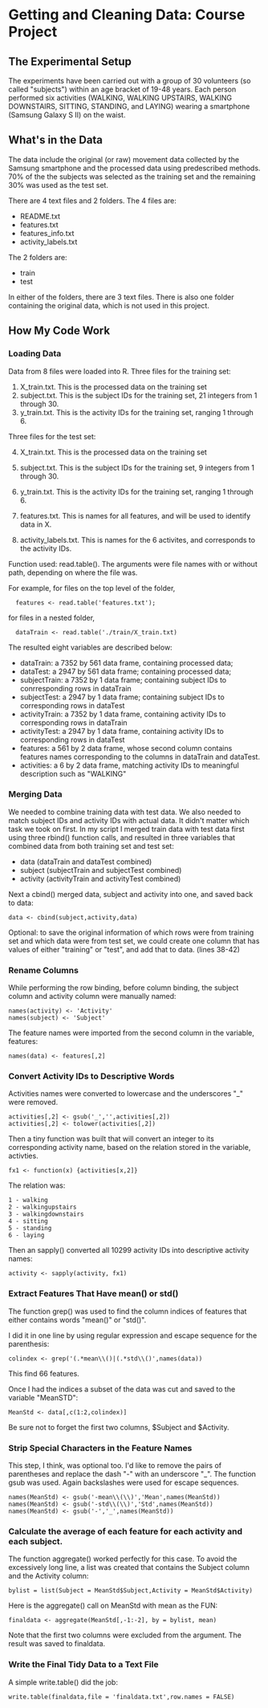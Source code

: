 # Getting and Cleaning Data: Course Project

## The Experimental Setup
The experiments have been carried out with a group of 30 volunteers (so called "subjects") within an age bracket of 19-48 years. Each person performed six activities (WALKING, WALKING UPSTAIRS, WALKING DOWNSTAIRS, SITTING, STANDING, and LAYING) wearing a smartphone (Samsung Galaxy S II) on the waist. 

## What's in the Data
The data include the original (or raw) movement data collected by the Samsung smartphone and the processed data using predescribed methods. 
70% of the the subjects was selected as the training set and the remaining 30% was used as the test set. 

There are 4 text files and 2 folders. 
The 4 files are: 

* README.txt
* features.txt
* features_info.txt
* activity_labels.txt

The 2 folders are: 

* train
* test

In either of the folders, there are 3 text files. There is also one folder containing the original data, which is not used in this project. 

## How My Code Work
### Loading Data
Data from 8 files were loaded into R. 
Three files for the training set:

1. X_train.txt. This is the processed data on the training set
2. subject.txt. This is the subject IDs for the training set, 21 integers from 1 through 30. 
3. y_train.txt. This is the activity IDs for the training set, ranging 1 through 6. 

Three files for the test set: 

4. X_train.txt. This is the processed data on the training set
5. subject.txt. This is the subject IDs for the training set, 9 integers from 1 through 30. 
6. y_train.txt. This is the activity IDs for the training set, ranging 1 through 6. 

7. features.txt. This is names for all features, and will be used to identify data in X. 
8. activity_labels.txt. This is names for the 6 activites, and corresponds to the activity IDs. 

Function used: read.table(). 
The arguments were file names with or without path, depending on where the file was.

For example, for files on the top level of the folder,  

      features <- read.table('features.txt');  
for files in a nested folder, 
      
      dataTrain <- read.table('./train/X_train.txt)  

The resulted eight variables are described below:

* dataTrain: a 7352 by 561 data frame, containing processed data; 
* dataTest: a 2947 by 561 data frame; containing processed data; 
* subjectTrain: a 7352 by 1 data frame; containing subject IDs to conrresponding rows in dataTrain
* subjectTest: a 2947 by 1 data frame; containing subject IDs to corresponding rows in dataTest
* activityTrain: a 7352 by 1 data frame, containing activity IDs to corresponding rows in dataTrain
* activityTest: a 2947 by 1 data frame, containing activity IDs to corresponding rows in dataTest
* features: a 561 by 2 data frame, whose second column contains features names corresponding to the columns in dataTrain and dataTest. 
* activities: a 6 by 2 data frame, matching activity IDs to meaningful description such as "WALKING"

### Merging Data
We needed to combine training data with test data. We also needed to match subject IDs and activity IDs with actual data. It didn't matter which task we took on first. In my script I merged train data with test data first using three rbind() function calls, and resulted in three variables that combined data from both training set and test set:

* data (dataTrain and dataTest combined)
* subject (subjectTrain and subjectTest combined)
* activity (activityTrain and activityTest combined)

Next a cbind() merged data, subject and activity into one, and saved back to data:

    data <- cbind(subject,activity,data)  

Optional: to save the original information of which rows were from training set and which data were from test set, we could create one column that has values of either "training" or "test", and add that to data. (lines 38-42)

### Rename Columns
While performing the row binding, before column binding, the subject column and activity column were manually named: 

    names(activity) <- 'Activity'  
    names(subject) <- 'Subject'  

The feature names were imported from the second column in the variable, features:  

    names(data) <- features[,2]   
  
### Convert Activity IDs to Descriptive Words
Activities names were converted to lowercase and the underscores "_" were removed. 

    activities[,2] <- gsub('_','',activities[,2])    
    activities[,2] <- tolower(activities[,2])
    
Then a tiny function was built that will convert an integer to its corresponding activity name, based on the relation stored in the variable, activties. 

    fx1 <- function(x) {activities[x,2]}   

The relation was: 

    1 - walking   
    2 - walkingupstairs  
    3 - walkingdownstairs  
    4 - sitting  
    5 - standing  
    6 - laying  

Then an sapply() converted all 10299 activity IDs into descriptive activity names:

    activity <- sapply(activity, fx1)   

### Extract Features That Have mean() or std() 
The function grep() was used to find the column indices of features that either contains words "mean()" or "std()". 

I did it in one line by using regular expression and escape sequence for the parenthesis:  

    colindex <- grep('(.*mean\\()|(.*std\\()',names(data))   
  
This find 66 features. 

Once I had the indices a subset of the data was cut and saved to the variable "MeanSTD":

    MeanStd <- data[,c(1:2,colindex)]  
Be sure not to forget the first two columns, $Subject and $Activity. 

### Strip Special Characters in the Feature Names
This step, I think, was optional too. I'd like to remove the pairs of parentheses and replace the dash "-" with an underscore "_". The function gsub was used. Again backslashes were used for escape sequences. 

    names(MeanStd) <- gsub('-mean\\(\\)','Mean',names(MeanStd))  
    names(MeanStd) <- gsub('-std\\(\\)','Std',names(MeanStd))  
    names(MeanStd) <- gsub('-','_',names(MeanStd))

### Calculate the average of each feature for each activity and each subject. 
The function aggregate() worked perfectly for this case. To avoid the excessively long line, a list was created that contains the Subject column and the Activity column:    

    bylist = list(Subject = MeanStd$Subject,Activity = MeanStd$Activity)  

Here is the aggregate() call on MeanStd with mean as the FUN:

    finaldata <- aggregate(MeanStd[,-1:-2], by = bylist, mean)   
    
Note that the first two columns were excluded from the argument. The result was saved to finaldata.

### Write the Final Tidy Data to a Text File
A simple write.table() did the job: 

    write.table(finaldata,file = 'finaldata.txt',row.names = FALSE)  
